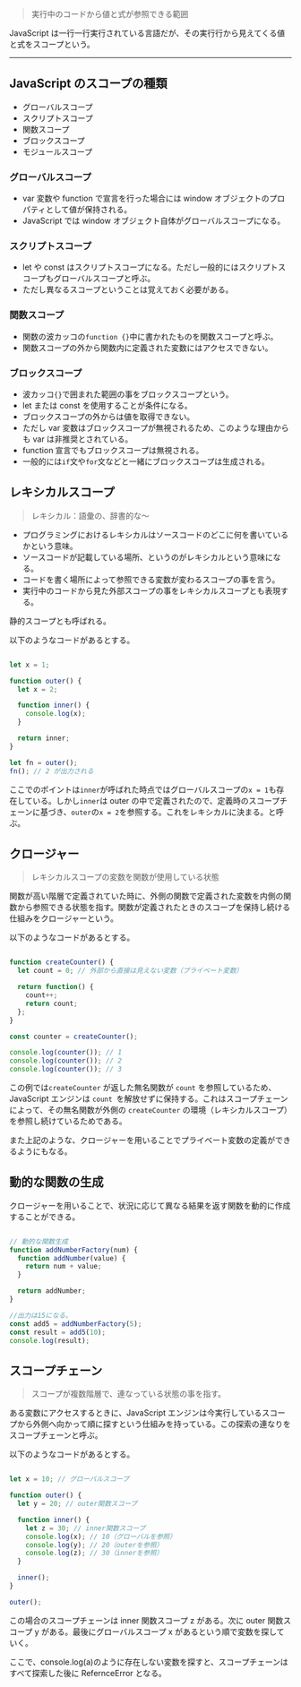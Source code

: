 > 実行中のコードから値と式が参照できる範囲<br>

JavaScript は一行一行実行されている言語だが、その実行行から見えてくる値と式をスコープという。

---

## JavaScript のスコープの種類

- グローバルスコープ
- スクリプトスコープ
- 関数スコープ
- ブロックスコープ
- モジュールスコープ

### グローバルスコープ

- var 変数や function で宣言を行った場合には window オブジェクトのプロパティとして値が保持される。
- JavaScript では window オブジェクト自体がグローバルスコープになる。

### スクリプトスコープ

- let や const はスクリプトスコープになる。ただし一般的にはスクリプトスコープもグローバルスコープと呼ぶ。
- ただし異なるスコープということは覚えておく必要がある。

### 関数スコープ

- 関数の波カッコの`function {}`中に書かれたものを関数スコープと呼ぶ。
- 関数スコープの外から関数内に定義された変数にはアクセスできない。

### ブロックスコープ

- 波カッコ`{}`で囲まれた範囲の事をブロックスコープという。
- let または const を使用することが条件になる。
- ブロックスコープの外からは値を取得できない。
- ただし var 変数はブロックスコープが無視されるため、このような理由からも var は非推奨とされている。
- function 宣言でもブロックスコープは無視される。
- 一般的には`if`文や`for`文などと一緒にブロックスコープは生成される。

## レキシカルスコープ

> レキシカル：語彙の、辞書的な～<br>

- プログラミングにおけるレキシカルはソースコードのどこに何を書いているかという意味。
- ソースコードが記載している場所、というのがレキシカルという意味になる。
- コードを書く場所によって参照できる変数が変わるスコープの事を言う。
- 実行中のコードから見た外部スコープの事をレキシカルスコープとも表現する。<br>

静的スコープとも呼ばれる。<br>

以下のようなコードがあるとする。

```Javascript

let x = 1;

function outer() {
  let x = 2;

  function inner() {
    console.log(x);
  }

  return inner;
}

let fn = outer();
fn(); // 2 が出力される


```

ここでのポイントは`inner`が呼ばれた時点ではグローバルスコープの`x = 1`も存在している。しかし`inner`は outer の中で定義されたので、定義時のスコープチェーンに基づき、`outer`の`x = 2`を参照する。これをレキシカルに決まる。と呼ぶ。

## クロージャー

> レキシカルスコープの変数を関数が使用している状態

関数が高い階層で定義されていた時に、外側の関数で定義された変数を内側の関数から参照できる状態を指す。関数が定義されたときのスコープを保持し続ける仕組みをクロージャーという。<br>

以下のようなコードがあるとする。

```JavaScript

function createCounter() {
  let count = 0; // 外部から直接は見えない変数（プライベート変数）

  return function() {
    count++;
    return count;
  };
}

const counter = createCounter();

console.log(counter()); // 1
console.log(counter()); // 2
console.log(counter()); // 3

```

この例では`createCounter` が返した無名関数が `count` を参照しているため、JavaScript エンジンは `count `を解放せずに保持する。これはスコープチェーンによって、その無名関数が外側の `createCounter` の環境（レキシカルスコープ）を参照し続けているためである。

また上記のような、クロージャーを用いることでプライベート変数の定義ができるようにもなる。

## 動的な関数の生成

クロージャーを用いることで、状況に応じて異なる結果を返す関数を動的に作成することができる。

```JavaScript

// 動的な関数生成
function addNumberFactory(num) {
  function addNumber(value) {
    return num + value;
  }

  return addNumber;
}

//出力は15になる。
const add5 = addNumberFactory(5);
const result = add5(10);
console.log(result);

```

## スコープチェーン

> スコープが複数階層で、連なっている状態の事を指す。

ある変数にアクセスするときに、JavaScript エンジンは今実行しているスコープから外側へ向かって順に探すという仕組みを持っている。この探索の連なりをスコープチェーンと呼ぶ。

以下のようなコードがあるとする。

```JavaScript

let x = 10; // グローバルスコープ

function outer() {
  let y = 20; // outer関数スコープ

  function inner() {
    let z = 30; // inner関数スコープ
    console.log(x); // 10（グローバルを参照）
    console.log(y); // 20（outerを参照）
    console.log(z); // 30（innerを参照）
  }

  inner();
}

outer();

```

この場合のスコープチェーンは inner 関数スコープ z がある。次に outer 関数スコープ y がある。最後にグローバルスコープ x があるという順で変数を探していく。

ここで、console.log(a)のように存在しない変数を探すと、スコープチェーンはすべて探索した後に RefernceError となる。

